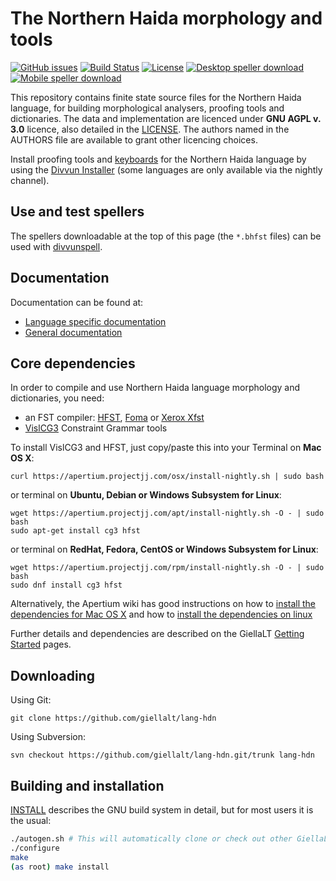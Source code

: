 The Northern Haida morphology and tools
==========================================

[![GitHub issues](https://img.shields.io/github/issues-raw/giellalt/lang-hdn)](https://github.com/giellalt/lang-hdn/issues)
[![Build Status](https://divvun-tc.thetc.se/api/github/v1/repository/giellalt/lang-hdn/main/badge.svg)](https://github.com/giellalt/lang-hdn/actions)
[![License](https://img.shields.io/github/license/giellalt/lang-hdn)](https://github.com/giellalt/lang-hdn/blob/main/LICENSE)
[![Desktop speller download](https://img.shields.io/badge/download%40latest-desktop--bhfst-brightgreen)](https://pahkat.uit.no/main/download/speller-hdn?platform=desktop&channel=nightly)
[![Mobile speller download](https://img.shields.io/badge/download%40latest-mobile--bhfst-brightgreen)](https://pahkat.uit.no/main/download/speller-hdn?platform=mbile&channel=nightly)

This repository contains finite state source files for the Northern Haida language,
for building morphological analysers, proofing tools
and dictionaries. The data and implementation are licenced under __GNU AGPL v. 3.0__
licence, also detailed in the
[LICENSE](https://github.com/giellalt/lang-hdn/blob/main/LICENSE). The
authors named in the AUTHORS file are available to grant other licencing
choices.

Install proofing tools and [keyboards](https://github.com/giellalt/keyboard-hdn)
for the Northern Haida language by using the [Divvun Installer](http://divvun.no)
(some languages are only available via the nightly channel).

Use and test spellers
---------------------

The spellers downloadable at the top of this page (the `*.bhfst` files) can be
used with [divvunspell](https://github.com/divvun/divvunspell).

Documentation
-------------

Documentation can be found at:

- [Language specific documentation](https://giellalt.github.io/lang-hdn/)
- [General documentation](https://giellalt.github.io/)

Core dependencies
-----------------

In order to compile and use Northern Haida language morphology and
dictionaries, you need:

- an FST compiler: [HFST](https://github.com/hfst/hfst), [Foma](https://github.com/mhulden/foma) or [Xerox Xfst](https://web.stanford.edu/~laurik/fsmbook/home.html)
- [VislCG3](https://visl.sdu.dk/svn/visl/tools/vislcg3/trunk) Constraint Grammar tools

To install VislCG3 and HFST, just copy/paste this into your Terminal on **Mac OS X**:

```
curl https://apertium.projectjj.com/osx/install-nightly.sh | sudo bash
```

or terminal on **Ubuntu, Debian or Windows Subsystem for Linux**:

```
wget https://apertium.projectjj.com/apt/install-nightly.sh -O - | sudo bash
sudo apt-get install cg3 hfst
```

or terminal on **RedHat, Fedora, CentOS or Windows Subsystem for Linux**:

```
wget https://apertium.projectjj.com/rpm/install-nightly.sh -O - | sudo bash
sudo dnf install cg3 hfst
```

Alternatively, the Apertium wiki has good instructions on how to [install the dependencies for Mac
OS X](https://wiki.apertium.org/wiki/Apertium_on_Mac_OS_X) and how to [install
the dependencies on
linux](https://wiki.apertium.org/wiki/Installation_of_grammar_libraries)

Further details and dependencies are described on the GiellaLT [Getting Started](https://giellalt.uit.no/infra/GettingStarted.html) pages.

Downloading
-----------

Using Git:
```
git clone https://github.com/giellalt/lang-hdn
```

Using Subversion:
```
svn checkout https://github.com/giellalt/lang-hdn.git/trunk lang-hdn
```

Building and installation
-------------------------

[INSTALL](https://github.com/giellalt/lang-hdn/blob/main/INSTALL)
describes the GNU build system in detail, but for most users it is the usual:

```sh
./autogen.sh # This will automatically clone or check out other GiellaLT dependencies
./configure
make
(as root) make install
```
